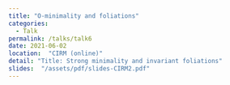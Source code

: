 ```yaml
---
title: "O-minimality and foliations"
categories:
  - Talk
permalink: /talks/talk6
date: 2021-06-02
location:  "CIRM (online)"
detail: "Title: Strong minimality and invariant foliations"
slides:  "/assets/pdf/slides-CIRM2.pdf"
---
```


